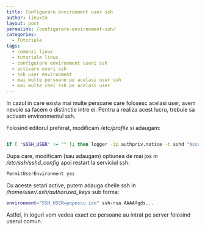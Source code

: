 ```yaml
---
title: Configurare environment user ssh
author: linuxtm
layout: post
permalink: /configurare-environment-ssh/
categories:
  - Tutoriale
tags:
  - comenzi linux
  - tutoriale linux
  - configurare environment useri ssh
  - activare useri ssh
  - ssh user environment
  - mai multe persoane pe acelasi user ssh
  - mai multe chei ssh pe acelasi user
---
```


In cazul in care exista mai multe persoane care folosesc acelasi user, avem nevoie sa facem o distinctie intre ei.
Pentru a realiza acest lucru, trebuie sa activam environmentul ssh.

Folosind editorul preferat, modificam <em>/etc/profile</em> si adaugam:
```bash

if [ "$SSH_USER" != "" ]; then logger -ip authpriv.notice -t sshd "Accepted publickey for $SSH_USER";fi
```

Dupa care, modificam (sau adaugam) optiunea de mai jos in <em>/etc/ssh/sshd_config</em> apoi restart la serviciul ssh:
```bash
PermitUserEnvironment yes
```

Cu aceste setari active, putem adauga cheile ssh in <em>/home/user/.ssh/authorized_keys</em> sub forma: 
```bash
environment="SSH_USER=popescu.ion" ssh-rsa AAAAfgds...
````

Astfel, in loguri vom vedea exact ce persoane au intrat pe server folosind userul comun.
